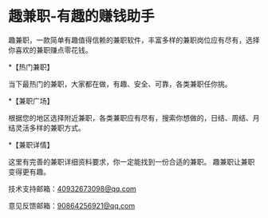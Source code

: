
# 趣兼职-有趣的赚钱助手

趣兼职，一款简单有趣值得信赖的兼职软件，丰富多样的兼职岗位应有尽有，选择你喜欢的兼职赚点零花钱。

*【热门兼职】

当下最热门的兼职，大家都在做，有趣、安全、可靠，各类兼职任你挑。

*【兼职广场】

根据您的地区选择附近兼职，各类兼职应有尽有，搜索你想做的，日结、周结、月结灵活多样的兼职方式。

*【兼职详情】

这里有完善的兼职详细资料要求，你一定能找到一份合适的兼职。
趣兼职让兼职变得更有趣。

技术支持邮箱：40932673098@qq.com

意见反馈邮箱：90864256921@qq.com
